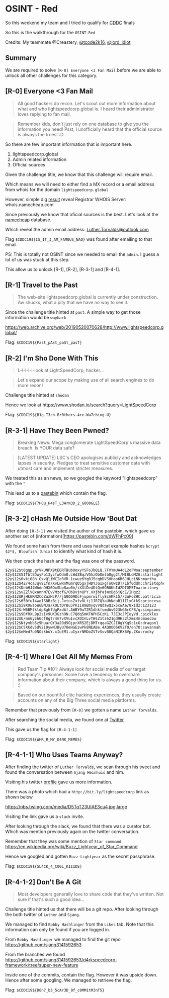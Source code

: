 # OSINT - Red

So this weekend my team and I tried to qualify for [CDDC](https://www.dsta.gov.sg/CDDC) finals 

So this is the walkthrough for the `OSINT-Red`

Credits: My teammate @Creastery, [@tcode2k16](tcode2k16.github.io), [@lord_idiot](https://blog.idiot.sg/)

## Summary

We are required to solve `[R-0] Everyone <3 Fan Mail` before we are able to unlock all other challenges for this category.

## [R-0] Everyone <3 Fan Mail

>All good hackers do recon. Let's scout out more information about what and who lightspeedcorp.global is. I heard their administrator loves replying to fan mail.

>Remember kids, don't just rely on one database to give you the information you need! Psst, I unofficially heard that the official source is always the truest :D 


So there are few important information that is important here.

1. lightspeedcorp.global
2. Admin related information
3. Official sources

Given the challenge title, we know that this challenge will require email.

Which means we will need to either find a MX record or a email address from whois for the domain `lightspeedcorp.global`

However, simple dig [result](https://whois.icann.org/en/lookup?name=lightspeedcorp.global%20) reveal Registrar WHOIS Server: whois.namecheap.com

Since previously we know that oficial sources is the best. Let's look at the [namecheap](https://www.namecheap.com/domains/whois/) database.

Which reveal the admin email address: Luther.Torvalds@outlook.com

Flag `$CDDC19${IS_IT_I_AM_FAM0US_NAO}` was found after emailing to that email.

PS: This is totally not OSINT since we needed to email the `admin`. I guess a lot of us was stuck at this step.

This allow us to unlock [R-1], [R-2], [R-3-1] and [R-4-1].

## [R-1] Travel to the Past

> The web-site lightspeedcorp.global is currently under construction. Aw shucks, what a pity that we have no way to see it.

Since the challenge title hinted at `past`. A simple way to get those information would be `wayback` 

https://web.archive.org/web/20190520070628/http://www.lightspeedcorp.global/

Flag: `$CDDC19${Past_pAst_paSt_pasT}`

## [R-2] I'm Sho Done With This

>L-l-l-l-l-look at LightSpeedCorp, hacker...

>Let's expand our scope by making use of all search engines to do more recon!

Challenge title hinted at `shodan`

Hence we look at https://www.shodan.io/search?query=LightSpeedCorp

Flag: `$CDDC19${B1g-T3ch-Br0thers-4re-Wa7ching-U}`

## [R-3-1] Have They Been Pwned?
>Breaking News: Mega conglomerate LightSpeedCorp's massive data breach. Is YOUR data safe?

>[LATEST UPDATE] LSC's CEO apologises publicly and acknowledges lapses in security. Pledges to treat sensitive customer data with utmost care and implement stricter measures.

We treated this as an news, so we googled the keyword "lightspeedcorp" with the `"`

This lead us to a [pastebin](https://pastebin.com/0v86Wua7) which contain the flag.

Flag: `$CDDC19${7H0u_H4sT_L3ArN3D_2_G000GLE}`

## [R-3-2] cHash Me Outside How 'Bout Dat

After doing `[R-3-1]` we visited the author of the pastebin, which gave us another set of (information)[https://pastebin.com/dWFhPc09]

We found some hash from there and uses hashcat example hashes `bcrypt $2*$, Blowfish (Unix)` to identify what kind of hash it is.

We then crack the hash and the flag was one of the password.
```
$2y$12$t8gqp.grVkUNPX9tEGRTBubOoxyYSFoJbQLQ.7FVYmUA4dL2oFWoa:september
$2y$12$5ITbt5DwyFp13yzfwOdm0.LWd3BqzVGhzObOmlb0gg2t/MI8LoM2G:starlight
$2y$12$0vki08h.GxvQliWCIcRVR.1cwuz6Yq0J5cqbDVSHHoo6R6JHLciNK:martha
$2y$12$4Z/4caJqv9Lfn/XvLwRnMumrqO5gxjHDYJG1xgToOwzDT/Lbf0ddm:christopher
$2y$12$DebHJ4WhdnDHX6OxSUp8au0h/iXXtDe4DtQv6OB0KhIdZDIOM5Tna:britney
$2y$12$vZZlVQxannN7EvVMzcfG/ObBvjn8PY.XXjbPajWxBg6jQcE/IHgz2
$2y$12$RjHkGRN2CoZuzHcP//jG0OQ9DcFjupmrwifly8cAKk1S//2uFoZHC:patricia
$2y$12$650fuI4woIS8BzBij.JvtusZxfv8Ltj1JR7QYaUhNduB11IlxGtkS:princesa
$2y$12$i9X0wzoW6BNJa/XOLtDrBu3PK1I8mBmyqvVQdawQIx5cwAa/8xId2:123123
$2y$12$rW6BMlkldp8gh7UgPxdAf.AWBY9uT2R1dhkfsmdAv923kG6rCFB/q:simpsons
$2y$12$9DfRXL9p2sIv9UK3Gzh9N.C7Qdq5mKFNPHSCzKL.7JE3cJPIeyVd.:pickles
$2y$12$U/mnGyz66cf8gt/4m7vXVuIvcXOInLvTWsZ1ts621gd9H32lXmE4m:moocow
$2y$12$Ntymbb5z9HuarQY3a2Od5OjprXR52EjDMTrqqaGZCJI0gYKqSc1cG:dragon1
$2y$12$C5XKdv5dV2i0ywNJByU78eHaEzwPk8NEABe.4AQOOO6KV2T0/en7O:savannah
$2y$12$eMed7u0NOskbuY.xIuEM1.uIyxrNMDoZVTvSvvB0QaNIRX8Vp.ZKu:rocky
```
Flag: `$CDDC19${starlight}`

## [R-4-1] Where I Get All My Memes From

> Red Team Tip #101: Always look for social media of our target company's personnel. Some have a tendency to overshare information about their company, which is always a good thing for us. :)

> Based on our bountiful elite hacking experiences, they usually create accounts on any of the Big Three social media platforms.

Remember that previously from `[R-0]` we gotten a name `Luther Torvalds`. 

After searching the social media, we found one at [Twitter](https://twitter.com/LutherTorvalds?lang=en)

This gave us the flag for `[R-4-1-1]`

Flag: `$CDDC19${WHR_R_MY_D4NK_MEMES}`

## [R-4-1-1] Who Uses Teams Anyway?

After finding the twitter of `Luther Torvalds`, we scan through his tweet and found the conversation between `Sjang Heinhuis` and him.

Visiting his twitter [profile](https://twitter.com/5jangh31nh1u5?lang=en) gave us more information. 

There was a photo which had a `http://bit.ly/lightspeedcorp` link as shown below

https://pbs.twimg.com/media/D5TqT23UIAE3cu4.jpg:large

Visiting the link gave us a `slack` invite. 

After looking through the slack, we found that there was a curator bot. Which was mention previously again on the twitter conversation.

Remember that they was some mention of `Star command`. https://en.wikipedia.org/wiki/Buzz_Lightyear_of_Star_Command

Hence we googled and gotten `Buzz-Lightyear` as the secret passphrase.

Flag: `$CDDC19${SL4CK_4_C00L_KIIIDS}`


## [R-4-1-2] Don't Be A Git

> Most developers generally love to share code that they've written. Not sure if that's such a good idea...

Challenge title hinted us that there will be a git repo. After looking through the both twitter of `Luther` and `Sjang`. 

We managed to find `Bobby Hashlinger` from the `Likes` tab. Note that this information can only be found if you are logged in. 

From `Bobby Hashlinger` we managed to find the git repo https://github.com/sjang3141592653

From the branches we found https://github.com/sjang3141592653/d4rkspeedcorp-framework/tree/super-new-feature

Inside one of the commits, contain the flag. However it was upside down. Hence after some googling. We managed to retrieve the flag.

Flag: `$CDDC19${D0n7_b3_5cAr3D_0f_c0MM1tM3nT5}`
